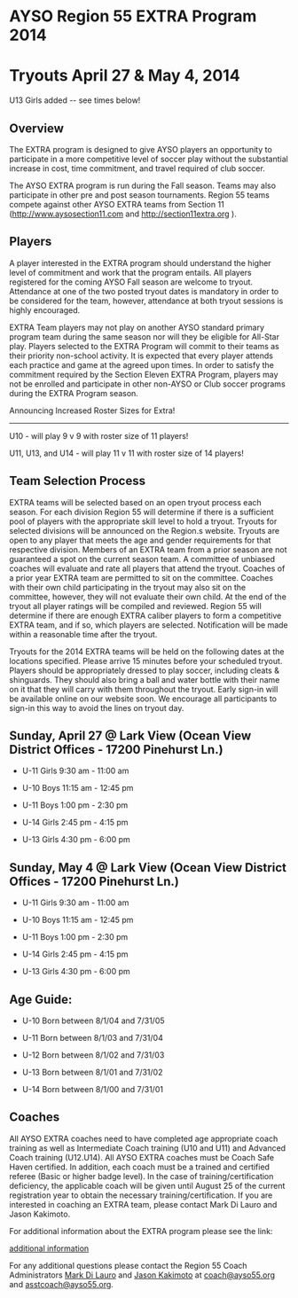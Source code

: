 AYSO Region 55 EXTRA Program 2014
=================================

Tryouts  April 27 & May 4, 2014
===============================

U13 Girls added -- see times below!

Overview
--------

The EXTRA program is designed to give AYSO players an opportunity to participate in a more competitive level of soccer play without the substantial increase in cost, time commitment, and travel required of club soccer.

The AYSO EXTRA program is run during the Fall season. Teams may also participate in other pre and post season tournaments. Region 55 teams compete against other AYSO EXTRA teams from Section 11 (http://www.aysosection11.com and http://section11extra.org ).  

Players
-------

A player interested in the EXTRA program should understand the higher level of commitment and work that the program entails.  All players registered for the coming AYSO Fall season are welcome to tryout. Attendance at one of the  two posted tryout dates is mandatory in order to be considered for the team, however, attendance at both tryout sessions is highly encouraged.  

EXTRA Team players may not play on another AYSO standard primary program team during the same season nor will they be eligible for All-Star play.  Players selected to the EXTRA Program will commit to their teams as their priority non-school activity. It is expected that every player attends each practice and game at the agreed upon times.  In order to satisfy the commitment required by the Section Eleven EXTRA Program, players may not be enrolled and participate in other non-AYSO or Club soccer programs during the EXTRA Program season.

Announcing Increased Roster Sizes for Extra!
********************************************

U10 - will play 9 v 9 with roster size of 11 players!

U11, U13, and U14 - will play 11 v 11 with roster size of 14 players!

Team Selection Process
----------------------

EXTRA teams will be selected based on an open tryout process each season.  For each division Region 55 will determine if there is a sufficient pool of players with the appropriate skill level to hold a tryout.  Tryouts for selected divisions will be announced on the Region.s website.  Tryouts are open to any player that meets the age and gender requirements for that respective division.  Members of an EXTRA team from a prior season are not guaranteed a spot on the current season team.  A committee of unbiased coaches will evaluate and rate all players that attend the tryout.  Coaches of a prior year EXTRA team are permitted to sit on the committee.  Coaches with their own child participating in the tryout may also sit on the committee, however, they will not evaluate their own child.  At the end of the tryout all player ratings will be compiled and reviewed.  Region 55 will determine if there are enough EXTRA caliber players to form a competitive EXTRA team, and if so, which players are selected.  Notification will be made within a reasonable time after the tryout.

Tryouts for the 2014 EXTRA teams will be held on the following dates at the locations specified. Please arrive 15 minutes before your scheduled tryout.  Players should be appropriately dressed to play soccer, including cleats & shinguards.  They should also bring a ball and water bottle with their name on it that they will carry with them throughout the tryout.  Early sign-in will be available online on our website soon.  We encourage all participants to sign-in this way to avoid the lines on tryout day.

Sunday, April 27 @ Lark View (Ocean View District Offices - 17200 Pinehurst Ln.)
--------------------------------------------------------------------------------

* U-11 Girls   9:30 am - 11:00 am

* U-10 Boys   11:15 am - 12:45 pm

* U-11 Boys  1:00 pm - 2:30 pm

* U-14 Girls  2:45 pm - 4:15 pm

* U-13 Girls  4:30 pm - 6:00 pm


Sunday, May 4 @ Lark View (Ocean View District Offices - 17200 Pinehurst Ln.)
-------------------------------------

* U-11 Girls   9:30 am - 11:00 am

* U-10 Boys   11:15 am - 12:45 pm

* U-11 Boys  1:00 pm - 2:30 pm

* U-14 Girls  2:45 pm - 4:15 pm

* U-13 Girls  4:30 pm - 6:00 pm

Age Guide:
----------

* U-10 Born between 8/1/04 and 7/31/05

* U-11 Born between 8/1/03 and 7/31/04

* U-12 Born between 8/1/02 and 7/31/03

* U-13 Born between 8/1/01 and 7/31/02

* U-14 Born between 8/1/00 and 7/31/01

Coaches
-------

All AYSO EXTRA coaches need to have completed age appropriate coach training as well as Intermediate Coach training (U10 and U11) and Advanced Coach training (U12.U14). All AYSO EXTRA coaches must be Coach Safe Haven certified. In addition, each coach must be a trained and certified referee (Basic or higher badge level). In the case of training/certification deficiency, the applicable coach will be given until August 25 of the current registration year to obtain the necessary training/certification.  If you are interested in coaching an EXTRA team, please contact Mark Di Lauro and Jason Kakimoto.

For additional information about the EXTRA program please see the link:

[additional information](http://www.ayso.org/For_Families/AYSO_Soccer_Programs/EXTRA.htm#.UzIlQqhdVyU)

For any additional questions please contact the Region 55 Coach Administrators [Mark Di Lauro](mail://coach@ayso55.org) and [Jason Kakimoto](mail://asstcoach@ayso55.org) at coach@ayso55.org and asstcoach@ayso55.org.
